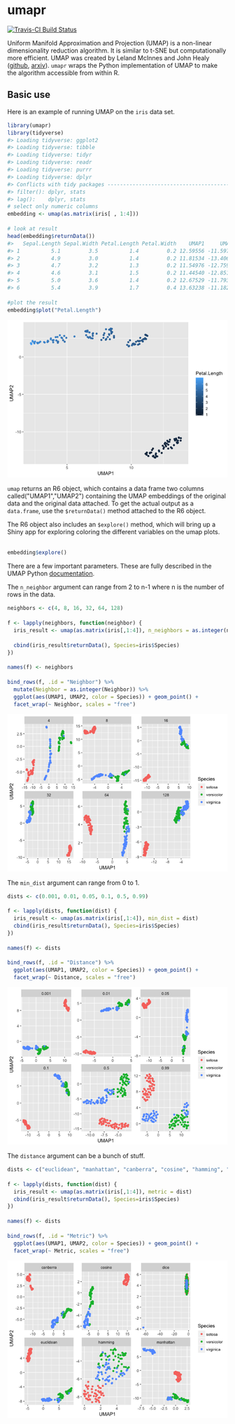 
<!-- README.md is generated from README.Rmd. Please edit that file -->
umapr
=====

[![Travis-CI Build Status](https://travis-ci.org/ropenscilabs/umapr.svg?branch=master)](https://travis-ci.org/ropenscilabs/umapr)

Uniform Manifold Approximation and Projection (UMAP) is a non-linear dimensionality reduction algorithm. It is similar to t-SNE but computationally more efficient. UMAP was created by Leland McInnes and John Healy ([github](https://github.com/lmcinnes/umap), [arxiv](https://arxiv.org/abs/1802.03426)). `umapr` wraps the Python implementation of UMAP to make the algorithm accessible from within R.

Basic use
---------

Here is an example of running UMAP on the `iris` data set.

``` r
library(umapr)
library(tidyverse)
#> Loading tidyverse: ggplot2
#> Loading tidyverse: tibble
#> Loading tidyverse: tidyr
#> Loading tidyverse: readr
#> Loading tidyverse: purrr
#> Loading tidyverse: dplyr
#> Conflicts with tidy packages ----------------------------------------------
#> filter(): dplyr, stats
#> lag():    dplyr, stats
# select only numeric columns
embedding <- umap(as.matrix(iris[ , 1:4]))

# look at result
head(embedding$returnData())
#>   Sepal.Length Sepal.Width Petal.Length Petal.Width    UMAP1     UMAP2
#> 1          5.1         3.5          1.4         0.2 12.59556 -11.59737
#> 2          4.9         3.0          1.4         0.2 11.81534 -13.40666
#> 3          4.7         3.2          1.3         0.2 11.54976 -12.75958
#> 4          4.6         3.1          1.5         0.2 11.44540 -12.85110
#> 5          5.0         3.6          1.4         0.2 12.67529 -11.79392
#> 6          5.4         3.9          1.7         0.4 13.63238 -11.18265

#plot the result
embedding$plot("Petal.Length")
```

![](README-unnamed-chunk-2-1.png)

`umap` returns an R6 object, which contains a data frame two columns called("UMAP1","UMAP2") containing the UMAP embeddings of the original data and the original data attached. To get the actual output as a `data.frame`, use the `$returnData()` method attached to the R6 object.

The R6 object also includes an `$explore()` method, which will bring up a Shiny app for exploring coloring the different variables on the umap plots.

``` r

embedding$explore()
```

There are a few important parameters. These are fully described in the UMAP Python [documentation](https://github.com/lmcinnes/umap/blob/bf1c3e5c89ea393c9de10bd66c5e3d9bc30588ee/notebooks/UMAP%20usage%20and%20parameters.ipynb).

The `n_neighbor` argument can range from 2 to n-1 where n is the number of rows in the data.

``` r
neighbors <- c(4, 8, 16, 32, 64, 128)

f <- lapply(neighbors, function(neighbor) {
  iris_result <- umap(as.matrix(iris[,1:4]), n_neighbors = as.integer(neighbor))
 
  cbind(iris_result$returnData(), Species=iris$Species)
})

names(f) <- neighbors

bind_rows(f, .id = "Neighbor") %>% 
  mutate(Neighbor = as.integer(Neighbor)) %>% 
  ggplot(aes(UMAP1, UMAP2, color = Species)) + geom_point() + 
  facet_wrap(~ Neighbor, scales = "free")
```

![](README-unnamed-chunk-4-1.png)

The `min_dist` argument can range from 0 to 1.

``` r
dists <- c(0.001, 0.01, 0.05, 0.1, 0.5, 0.99)

f <- lapply(dists, function(dist) {
  iris_result <- umap(as.matrix(iris[,1:4]), min_dist = dist)
  cbind(iris_result$returnData(), Species=iris$Species)
})

names(f) <- dists

bind_rows(f, .id = "Distance") %>% 
  ggplot(aes(UMAP1, UMAP2, color = Species)) + geom_point() + 
  facet_wrap(~ Distance, scales = "free")
```

![](README-unnamed-chunk-5-1.png)

The `distance` argument can be a bunch of stuff.

``` r
dists <- c("euclidean", "manhattan", "canberra", "cosine", "hamming", "dice")

f <- lapply(dists, function(dist) {
  iris_result <- umap(as.matrix(iris[,1:4]), metric = dist)
  cbind(iris_result$returnData(), Species=iris$Species)
})

names(f) <- dists

bind_rows(f, .id = "Metric") %>% 
  ggplot(aes(UMAP1, UMAP2, color = Species)) + geom_point() + 
  facet_wrap(~ Metric, scales = "free")
```

![](README-unnamed-chunk-6-1.png)
